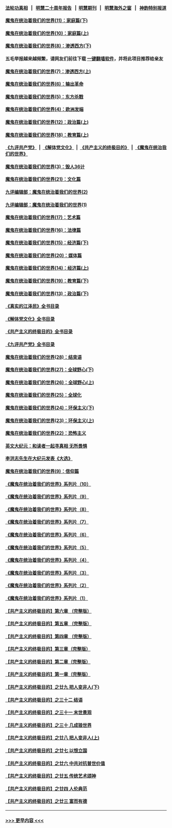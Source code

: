 #### [法轮功真相](https://github.com/gfw-breaker/truth/blob/master/README.md?t=0) &nbsp;&nbsp;|&nbsp;&nbsp; [明慧二十周年报告](https://github.com/gfw-breaker/mh-reports/blob/master/README.md?t=0) &nbsp;&nbsp;|&nbsp;&nbsp;[明慧期刊](https://github.com/gfw-breaker/mh-qikan) &nbsp;&nbsp;|&nbsp;&nbsp; [明慧海外之窗](https://github.com/gfw-breaker/mh-news/blob/master/README.md?t=0) &nbsp;&nbsp;|&nbsp;&nbsp; [神韵特别报道](https://github.com/gfw-breaker/mh-news/blob/master/shenyun.md?t=0)
#### [魔鬼在统治着我们的世界(11)：家庭篇(下)](../pages/nsc422/n10440961.md?t=12061401) 
#### [魔鬼在统治着我们的世界(10)：家庭篇(上)](../pages/nsc422/n10435448.md?t=12061401) 
#### [魔鬼在统治着我们的世界(8)：渗透西方(下)](../pages/nsc422/n10429603.md?t=12061401) 
#### 五毛举报越来越频繁，请网友们前往下载 [一键翻墙软件](https://github.com/gfw-breaker/ssr-accounts)，并将此项目推荐给亲友
#### [魔鬼在统治着我们的世界(7)：渗透西方(上)](../pages/nsc422/n10426013.md?t=12061401) 
#### [魔鬼在统治着我们的世界(6)：输出革命](../pages/nsc422/n10421536.md?t=12061401) 
#### [魔鬼在统治着我们的世界(5)：东方杀戮](../pages/nsc422/n10417707.md?t=12061401) 
#### [魔鬼在统治着我们的世界(4)：欧洲发端](../pages/nsc422/n10414890.md?t=12061401) 
#### [魔鬼在统治着我们的世界(12)：政治篇(上)](../pages/nsc422/n10444576.md?t=12061401) 
#### [魔鬼在统治着我们的世界(18)：教育篇(上)](../pages/nsc422/n10526970.md?t=12061401) 
#### [《九评共产党》](https://github.com/begood0513/9ping.md/blob/master/README.md) &nbsp;|&nbsp; [《解体党文化》](../../../../jtdwh.md/blob/master/README.md)  &nbsp;|&nbsp; [《共产主义的终极目的》](../../../../gczydzjmd.md/blob/master/README.md) &nbsp;|&nbsp; [《魔鬼在统治我们的世界》](../../../../mgztzwmdsj.md/blob/master/README.md) 
#### [魔鬼在统治着我们的世界(3)：毁人36计](../pages/nsc422/n10411583.md?t=12061401) 
#### [魔鬼在统治着我们的世界(21)：文化篇](../pages/nsc422/n10597706.md?t=12061401) 
#### [九评编辑部：魔鬼在统治着我们的世界(2)](../pages/nsc422/n10410036.md?t=12061401) 
#### [九评编辑部：魔鬼在统治着我们的世界(1)](../pages/nsc422/n10406825.md?t=12061401) 
#### [魔鬼在统治着我们的世界(17)：艺术篇](../pages/nsc422/n10499093.md?t=12061401) 
#### [魔鬼在统治着我们的世界(16)：法律篇](../pages/nsc422/n10485969.md?t=12061401) 
#### [魔鬼在统治着我们的世界(15)：经济篇(下)](../pages/nsc422/n10469975.md?t=12061401) 
#### [魔鬼在统治着我们的世界(20)：媒体篇](../pages/nsc422/n10586579.md?t=12061401) 
#### [魔鬼在统治着我们的世界(14)：经济篇(上)](../pages/nsc422/n10457370.md?t=12061401) 
#### [魔鬼在统治着我们的世界(19)：教育篇(下)](../pages/nsc422/n10564808.md?t=12061401) 
#### [魔鬼在统治着我们的世界(13)：政治篇(下)](../pages/nsc422/n10448270.md?t=12061401) 
#### [《真实的江泽民》全书目录](../pages/nsc422/n13721399.md?t=12061401) 
#### [《解体党文化》全书目录](../pages/nsc422/n13721157.md?t=12061401) 
#### [《共产主义的终极目的》全书目录](../pages/nsc422/n13721048.md?t=12061401) 
#### [《九评共产党》全书目录](../pages/nsc422/n13708085.md?t=12061401) 
#### [魔鬼在统治着我们的世界(28)：结束语](../pages/nsc422/n10936246.md?t=12061401) 
#### [魔鬼在统治着我们的世界(27)：全球野心(下)](../pages/nsc422/n10928319.md?t=12061401) 
#### [魔鬼在统治着我们的世界(26)：全球野心(上)](../pages/nsc422/n10900318.md?t=12061401) 
#### [魔鬼在统治着我们的世界(25)：全球化](../pages/nsc422/n10788205.md?t=12061401) 
#### [魔鬼在统治着我们的世界(24)：环保主义(下)](../pages/nsc422/n10695307.md?t=12061401) 
#### [魔鬼在统治着我们的世界(23)：环保主义(上)](../pages/nsc422/n10688613.md?t=12061401) 
#### [魔鬼在统治着我们的世界(22)：恐怖主义](../pages/nsc422/n10614727.md?t=12061401) 
#### [英文大纪元：和读者一起寻真相 无所畏惧](../pages/nsc422/n12542027.md?t=12061401) 
#### [李洪志先生在大纪元发表《大选》](../pages/nsc422/n12534746.md?t=12061401) 
#### [魔鬼在统治着我们的世界(9)：信仰篇](../pages/nsc422/n10432159.md?t=12061401) 
#### [《魔鬼在统治着我们的世界》系列片（10）](../pages/nsc422/n12292670.md?t=12061401) 
#### [《魔鬼在统治着我们的世界》系列片（9）](../pages/nsc422/n12290859.md?t=12061401) 
#### [《魔鬼在统治着我们的世界》系列片（8）](../pages/nsc422/n12287445.md?t=12061401) 
#### [《魔鬼在统治着我们的世界》系列片（7）](../pages/nsc422/n12283425.md?t=12061401) 
#### [《魔鬼在统治着我们的世界》系列片（6）](../pages/nsc422/n12282314.md?t=12061401) 
#### [《魔鬼在统治着我们的世界》系列片（5）](../pages/nsc422/n12281419.md?t=12061401) 
#### [《魔鬼在统治着我们的世界》系列片（4）](../pages/nsc422/n12274024.md?t=12061401) 
#### [《魔鬼在统治着我们的世界》系列片（3）](../pages/nsc422/n12271322.md?t=12061401) 
#### [《魔鬼在统治着我们的世界》系列片（2）](../pages/nsc422/n12269049.md?t=12061401) 
#### [《魔鬼在统治着我们的世界》系列片（1）](../pages/nsc422/n12267575.md?t=12061401) 
#### [【共产主义的终极目的】第六章 （完整版）](../pages/nsc422/n11428913.md?t=12061401) 
#### [【共产主义的终极目的】第五章 （完整版）](../pages/nsc422/n11428912.md?t=12061401) 
#### [【共产主义的终极目的】第四章 （完整版）](../pages/nsc422/n11428907.md?t=12061401) 
#### [【共产主义的终极目的】第三章（完整版）](../pages/nsc422/n11428848.md?t=12061401) 
#### [【共产主义的终极目的】第二章（完整版）](../pages/nsc422/n11428831.md?t=12061401) 
#### [【共产主义的终极目的】第一章（完整版）](../pages/nsc422/n11417651.md?t=12061401) 
#### [【共产主义的终极目的】之廿九 把人变非人(下)](../pages/nsc422/n11344140.md?t=12061401) 
#### [【共产主义的终极目的】之三十二 结语](../pages/nsc422/n11360535.md?t=12061401) 
#### [【共产主义的终极目的】之三十一 末世景观](../pages/nsc422/n11351129.md?t=12061401) 
#### [【共产主义的终极目的】之三十 几成狼世界](../pages/nsc422/n11348280.md?t=12061401) 
#### [【共产主义的终极目的】之廿八 把人变非人(上)](../pages/nsc422/n11340492.md?t=12061401) 
#### [【共产主义的终极目的】之廿七 以恨立国](../pages/nsc422/n11336944.md?t=12061401) 
#### [【共产主义的终极目的】之廿六 中共对抗普世价值](../pages/nsc422/n11324785.md?t=12061401) 
#### [【共产主义的终极目的】之廿五 传统艺术颂神](../pages/nsc422/n11296396.md?t=12061401) 
#### [【共产主义的终极目的】之廿四 人伦典范](../pages/nsc422/n11296397.md?t=12061401) 
#### [【共产主义的终极目的】之廿三 富而有德](../pages/nsc422/n11283598.md?t=12061401) 

----
#### [ >>> 更早内容 <<< ](../indexes/nsc422-earlier.md)
